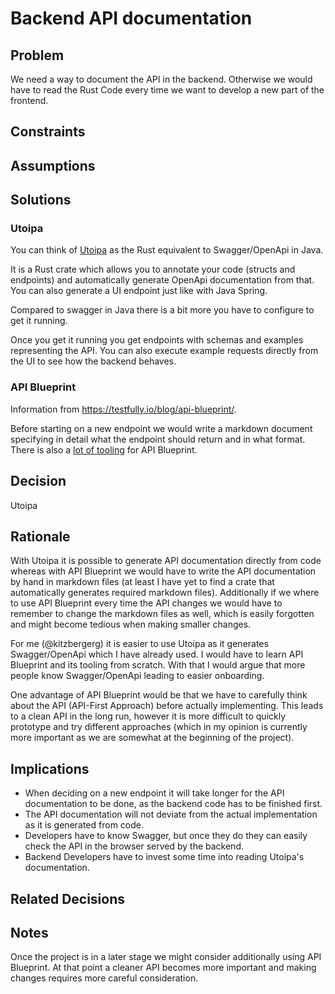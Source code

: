 # Backend API documentation

## Problem

We need a way to document the API in the backend. Otherwise we would have to read the Rust Code every time we want to develop a new part of the frontend.

## Constraints

## Assumptions

## Solutions

### Utoipa

You can think of [Utoipa](https://github.com/juhaku/utoipa) as the Rust equivalent to Swagger/OpenApi in Java.

It is a Rust crate which allows you to annotate your code (structs and endpoints) and automatically generate OpenApi documentation from that. You can also generate a UI endpoint just like with Java Spring.

Compared to swagger in Java there is a bit more you have to configure to get it running.

Once you get it running you get endpoints with schemas and examples representing the API. You can also execute example requests directly from the UI to see how the backend behaves.

### API Blueprint

Information from <https://testfully.io/blog/api-blueprint/>.

Before starting on a new endpoint we would write a markdown document specifying in detail what the endpoint should return and in what format. There is also a [lot of tooling](https://apiblueprint.org/tools.html) for API Blueprint.

## Decision

Utoipa

## Rationale

With Utoipa it is possible to generate API documentation directly from code whereas with API Blueprint we would have to write the API documentation by hand in markdown files (at least I have yet to find a crate that automatically generates required markdown files). Additionally if we where to use API Blueprint every time the API changes we would have to remember to change the markdown files as well, which is easily forgotten and might become tedious when making smaller changes.

For me (@kitzbergerg) it is easier to use Utoipa as it generates Swagger/OpenApi which I have already used. I would have to learn API Blueprint and its tooling from scratch. With that I would argue that more people know Swagger/OpenApi leading to easier onboarding.

One advantage of API Blueprint would be that we have to carefully think about the API (API-First Approach) before actually implementing. This leads to a clean API in the long run, however it is more difficult to quickly prototype and try different approaches (which in my opinion is currently more important as we are somewhat at the beginning of the project).

## Implications

-   When deciding on a new endpoint it will take longer for the API documentation to be done, as the backend code has to be finished first.
-   The API documentation will not deviate from the actual implementation as it is generated from code.
-   Developers have to know Swagger, but once they do they can easily check the API in the browser served by the backend.
-   Backend Developers have to invest some time into reading Utoipa's documentation.

## Related Decisions

## Notes

Once the project is in a later stage we might consider additionally using API Blueprint. At that point a cleaner API becomes more important and making changes requires more careful consideration.
